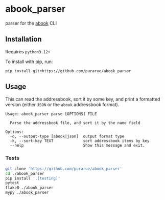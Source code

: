 # abook_parser

parser for the [abook](https://abook.sourceforge.io/) CLI

## Installation

Requires `python3.12+`

To install with pip, run:

```
pip install git+https://github.com/purarue/abook_parser
```

## Usage

This can read the addressbook, sort it by some key, and print a formatted version (either `JSON` or the `abook` addressbook format).

```
Usage: abook_parser parse [OPTIONS] FILE

  Parse the addressbook file, and sort it by the name field

Options:
  -o, --output-type [abook|json]  output format type
  -k, --sort-key TEXT             sort addressbook items by key
  --help                          Show this message and exit.
```

### Tests

```bash
git clone 'https://github.com/purarue/abook_parser'
cd ./abook_parser
pip install '.[testing]'
pytest
flake8 ./abook_parser
mypy ./abook_parser
```
